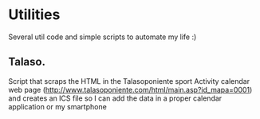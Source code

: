# Utilities

Several util code and simple scripts to automate my life :)


## Talaso.
Script that scraps the HTML in the Talasoponiente sport Activity calendar web page
(http://www.talasoponiente.com/html/main.asp?id_mapa=0001) 
and creates an ICS file so I can add the data in a proper calendar application or my smartphone
